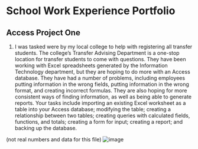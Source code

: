 # School Work Experience Portfolio

## Access Project One 

1. I was tasked were by my local college to help with registering all transfer students. The college’s Transfer Advising Department is a one-stop location for transfer students to come with questions. They have been working with Excel spreadsheets generated by the Information Technology department, but they are hoping to do more with an Access database. They have had a number of problems, including employees putting information in the wrong fields, putting information in the wrong format, and creating incorrect formulas. They are also hoping for more consistent ways of finding information, as well as being able to generate reports. Your tasks include importing an existing Excel worksheet as a table into your Access database; modifying the table; creating a relationship between two tables; creating queries with calculated fields, functions, and totals; creating a form for input; creating a report; and backing up the database.

(not real numbers and data for this file)
![image](https://github.com/user-attachments/assets/8b2b872b-a931-4b7f-9b89-d6c96e8a06c3)
